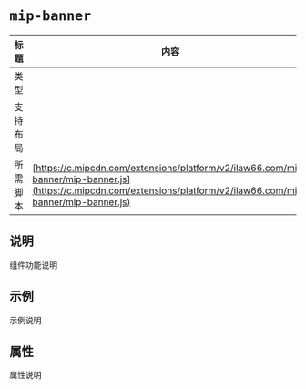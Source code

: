 # `mip-banner`

标题|内容
----|----
类型|
支持布局|
所需脚本| [https://c.mipcdn.com/extensions/platform/v2/ilaw66.com/mip-banner/mip-banner.js](https://c.mipcdn.com/extensions/platform/v2/ilaw66.com/mip-banner/mip-banner.js)

## 说明

组件功能说明

## 示例

示例说明

## 属性

属性说明
